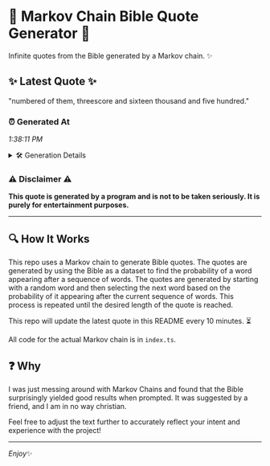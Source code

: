 # 📖 Markov Chain Bible Quote Generator 📖

Infinite quotes from the Bible generated by a Markov chain. ✨

## ✨ Latest Quote ✨
"numbered of them, threescore and sixteen thousand and five hundred."

### ⏰ Generated At
*1:38:11 PM*

<details>
    <summary>🛠️ Generation Details</summary>
    <p>
        <strong>🌱 Seed:</strong> numbered<br>
        <strong>🔄 Iterations:</strong> 9<br>
        <strong>📜 Context History:</strong><br>[ numbered ]: of<br>[ numbered, of ]: them,<br>[ numbered, of, them, ]: threescore<br>[ numbered, of, them,, threescore ]: and<br>[ numbered, of, them,, threescore, and ]: sixteen<br>[ numbered, of, them,, threescore, and, sixteen ]: thousand<br>[ of, them,, threescore, and, sixteen, thousand ]: and<br>[ them,, threescore, and, sixteen, thousand, and ]: five<br>[ threescore, and, sixteen, thousand, and, five ]: hundred.<br>
    </p>
</details>

### ⚠️ Disclaimer ⚠️
**This quote is generated by a program and is not to be taken seriously. It is purely for entertainment purposes.**

---

## 🔍 How It Works

This repo uses a Markov chain to generate Bible quotes. The quotes are generated by using the Bible as a dataset to find the probability of a word appearing after a sequence of words. The quotes are generated by starting with a random word and then selecting the next word based on the probability of it appearing after the current sequence of words. This process is repeated until the desired length of the quote is reached.

This repo will update the latest quote in this README every 10 minutes. ⏳

All code for the actual Markov chain is in `index.ts`.

## ❓ Why

I was just messing around with Markov Chains and found that the Bible surprisingly yielded good results when prompted. 
It was suggested by a friend, and I am in no way christian.

Feel free to adjust the text further to accurately reflect your intent and experience with the project!

---

*Enjoy*✨
